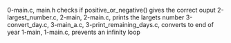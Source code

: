 0-main.c, main.h checks if positive_or_negative() gives the correct ouput
2-largest_number.c, 2-main, 2-main.c, prints the largets number
3-convert_day.c, 3-main_a.c, 3-print_remaining_days.c, converts to end of year
1-main, 1-main.c, prevents an infinity loop
